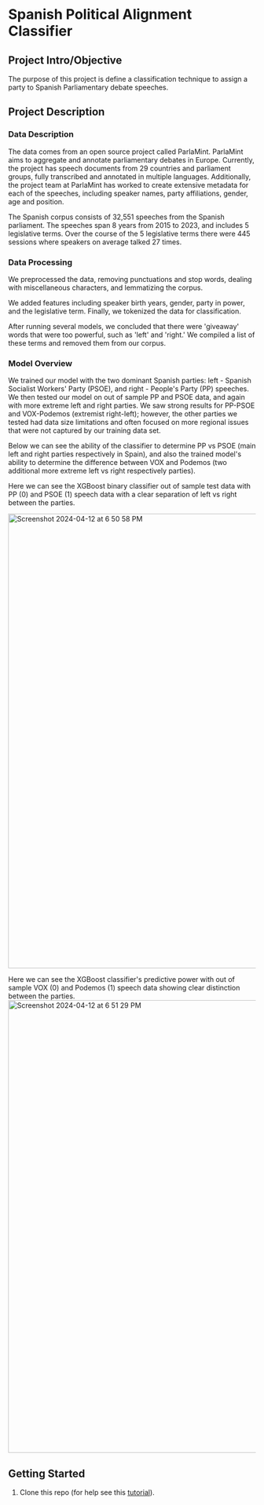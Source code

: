 
# Spanish Political Alignment Classifier

## Project Intro/Objective
The purpose of this project is define a classification technique to assign a party to Spanish Parliamentary debate speeches. 

## Project Description

### Data Description
The data comes from an open source project called ParlaMint. ParlaMint aims to aggregate and annotate parliamentary debates in Europe. Currently, the project has speech documents from 29 countries and parliament groups, fully transcribed and annotated in multiple languages. Additionally, the project team at ParlaMint has worked to create extensive metadata for each of the speeches, including speaker names, party affiliations, gender, age and position.

The Spanish corpus consists of 32,551 speeches from the Spanish parliament. The speeches span 8 years from 2015 to 2023, and includes 5 legislative terms. Over the course of the 5 legislative terms there were 445 sessions where speakers on average talked 27 times.

### Data Processing

We preprocessed the data, removing punctuations and stop words, dealing with miscellaneous characters, and lemmatizing the corpus. 

We added features including speaker birth years, gender, party in power, and the legislative term. Finally, we tokenized the data for classification. 

After running several models, we concluded that there were 'giveaway' words that were too powerful, such as 'left' and 'right.' We compiled a list of these terms and removed them from our corpus. 

### Model Overview

We trained our model with the two dominant Spanish parties: left - Spanish Socialist Workers' Party (PSOE), and right - People's Party (PP) speeches. We then tested our model on out of sample PP and PSOE data, and again with more extreme left and right parties. We saw strong results for PP-PSOE and VOX-Podemos (extremist right-left); however, the other parties we tested had data size limitations and often focused on more regional issues that were not captured by our training data set. 

Below we can see the ability of the classifier to determine PP vs PSOE (main left and right parties respectively in Spain), and also the trained model's ability to determine the difference between VOX and Podemos (two additional more extreme left vs right respectively parties). 

Here we can see the XGBoost binary classifier out of sample test data with PP (0) and PSOE (1) speech data with a clear separation of left vs right between the parties. 

<img width="926" alt="Screenshot 2024-04-12 at 6 50 58 PM" src="https://github.com/agbennett-bse/catalan_political_alignment/assets/145025558/c66497d0-60c5-4c1c-abdd-63b6e58f2a84">

Here we can see the XGBoost classifier's predictive power with out of sample VOX (0) and Podemos (1) speech data showing clear distinction between the parties. 
<img width="922" alt="Screenshot 2024-04-12 at 6 51 29 PM" src="https://github.com/agbennett-bse/catalan_political_alignment/assets/145025558/b5a0a91c-d72f-40f6-8c95-6b41dda2f403">

## Getting Started

1. Clone this repo (for help see this [tutorial](https://help.github.com/articles/cloning-a-repository/)).
    

